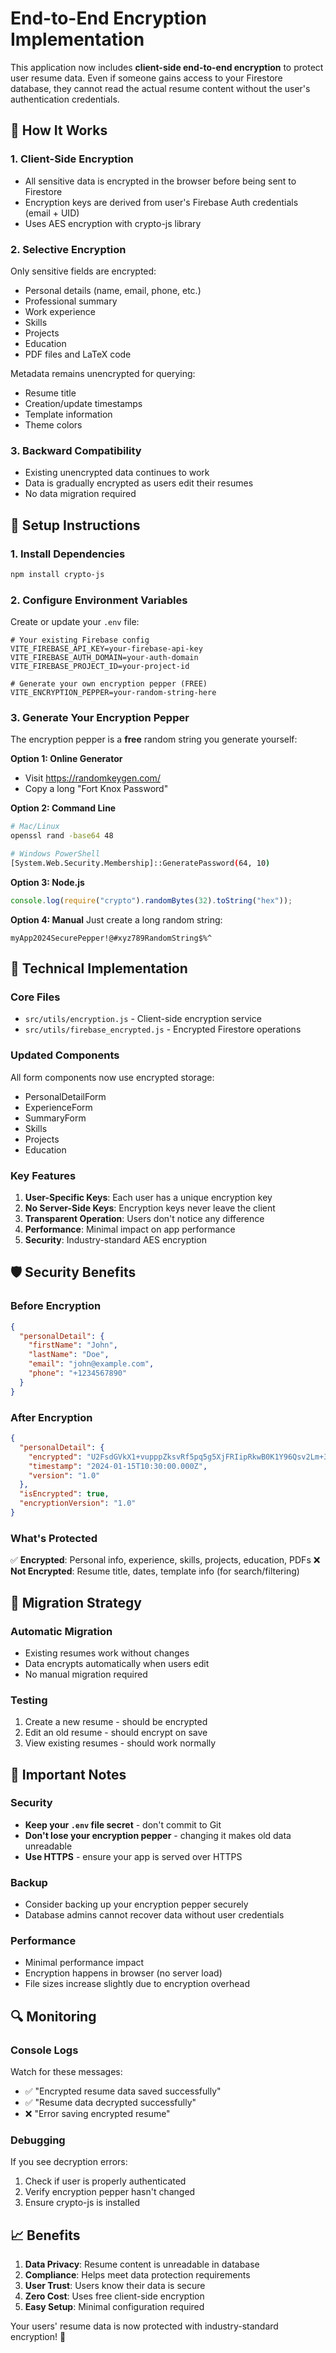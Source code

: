 # End-to-End Encryption Implementation

This application now includes **client-side end-to-end encryption** to protect user resume data. Even if someone gains access to your Firestore database, they cannot read the actual resume content without the user's authentication credentials.

## 🔐 How It Works

### 1. **Client-Side Encryption**

- All sensitive data is encrypted in the browser before being sent to Firestore
- Encryption keys are derived from user's Firebase Auth credentials (email + UID)
- Uses AES encryption with crypto-js library

### 2. **Selective Encryption**

Only sensitive fields are encrypted:

- Personal details (name, email, phone, etc.)
- Professional summary
- Work experience
- Skills
- Projects
- Education
- PDF files and LaTeX code

Metadata remains unencrypted for querying:

- Resume title
- Creation/update timestamps
- Template information
- Theme colors

### 3. **Backward Compatibility**

- Existing unencrypted data continues to work
- Data is gradually encrypted as users edit their resumes
- No data migration required

## 🚀 Setup Instructions

### 1. Install Dependencies

```bash
npm install crypto-js
```

### 2. Configure Environment Variables

Create or update your `.env` file:

```env
# Your existing Firebase config
VITE_FIREBASE_API_KEY=your-firebase-api-key
VITE_FIREBASE_AUTH_DOMAIN=your-auth-domain
VITE_FIREBASE_PROJECT_ID=your-project-id

# Generate your own encryption pepper (FREE)
VITE_ENCRYPTION_PEPPER=your-random-string-here
```

### 3. Generate Your Encryption Pepper

The encryption pepper is a **free** random string you generate yourself:

**Option 1: Online Generator**

- Visit https://randomkeygen.com/
- Copy a long "Fort Knox Password"

**Option 2: Command Line**

```bash
# Mac/Linux
openssl rand -base64 48

# Windows PowerShell
[System.Web.Security.Membership]::GeneratePassword(64, 10)
```

**Option 3: Node.js**

```javascript
console.log(require("crypto").randomBytes(32).toString("hex"));
```

**Option 4: Manual**
Just create a long random string:

```
myApp2024SecurePepper!@#xyz789RandomString$%^
```

## 🔧 Technical Implementation

### Core Files

- `src/utils/encryption.js` - Client-side encryption service
- `src/utils/firebase_encrypted.js` - Encrypted Firestore operations

### Updated Components

All form components now use encrypted storage:

- PersonalDetailForm
- ExperienceForm
- SummaryForm
- Skills
- Projects
- Education

### Key Features

1. **User-Specific Keys**: Each user has a unique encryption key
2. **No Server-Side Keys**: Encryption keys never leave the client
3. **Transparent Operation**: Users don't notice any difference
4. **Performance**: Minimal impact on app performance
5. **Security**: Industry-standard AES encryption

## 🛡️ Security Benefits

### Before Encryption

```json
{
  "personalDetail": {
    "firstName": "John",
    "lastName": "Doe",
    "email": "john@example.com",
    "phone": "+1234567890"
  }
}
```

### After Encryption

```json
{
  "personalDetail": {
    "encrypted": "U2FsdGVkX1+vupppZksvRf5pq5g5XjFRIipRkwB0K1Y96Qsv2Lm+31cmzaAILwyt...",
    "timestamp": "2024-01-15T10:30:00.000Z",
    "version": "1.0"
  },
  "isEncrypted": true,
  "encryptionVersion": "1.0"
}
```

### What's Protected

✅ **Encrypted**: Personal info, experience, skills, projects, education, PDFs
❌ **Not Encrypted**: Resume title, dates, template info (for search/filtering)

## 🔄 Migration Strategy

### Automatic Migration

- Existing resumes work without changes
- Data encrypts automatically when users edit
- No manual migration required

### Testing

1. Create a new resume - should be encrypted
2. Edit an old resume - should encrypt on save
3. View existing resumes - should work normally

## 🚨 Important Notes

### Security

- **Keep your `.env` file secret** - don't commit to Git
- **Don't lose your encryption pepper** - changing it makes old data unreadable
- **Use HTTPS** - ensure your app is served over HTTPS

### Backup

- Consider backing up your encryption pepper securely
- Database admins cannot recover data without user credentials

### Performance

- Minimal performance impact
- Encryption happens in browser (no server load)
- File sizes increase slightly due to encryption overhead

## 🔍 Monitoring

### Console Logs

Watch for these messages:

- ✅ "Encrypted resume data saved successfully"
- ✅ "Resume data decrypted successfully"
- ❌ "Error saving encrypted resume"

### Debugging

If you see decryption errors:

1. Check if user is properly authenticated
2. Verify encryption pepper hasn't changed
3. Ensure crypto-js is installed

## 📈 Benefits

1. **Data Privacy**: Resume content is unreadable in database
2. **Compliance**: Helps meet data protection requirements
3. **User Trust**: Users know their data is secure
4. **Zero Cost**: Uses free client-side encryption
5. **Easy Setup**: Minimal configuration required

Your users' resume data is now protected with industry-standard encryption! 🔐
